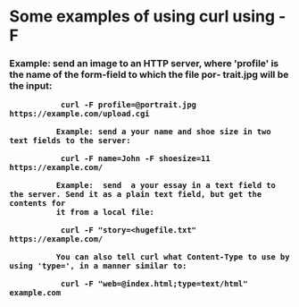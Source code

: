 <h1>Some examples of using curl using -F </h1> 
 
<h3>
   Example: send an image to an HTTP server, where 'profile' is the name of the form-field  to  which  the  file  por‐
              trait.jpg will be the input:

               curl -F profile=@portrait.jpg https://example.com/upload.cgi

              Example: send a your name and shoe size in two text fields to the server:

               curl -F name=John -F shoesize=11 https://example.com/

              Example:  send  a your essay in a text field to the server. Send it as a plain text field, but get the contents for
              it from a local file:

               curl -F "story=<hugefile.txt" https://example.com/

              You can also tell curl what Content-Type to use by using 'type=', in a manner similar to:

               curl -F "web=@index.html;type=text/html" example.com
</h3>